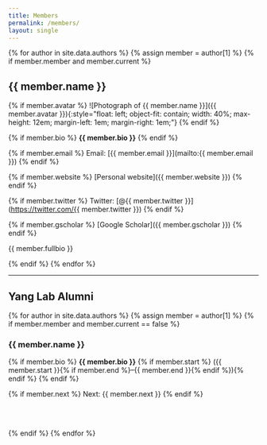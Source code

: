 ```yaml
---
title: Members
permalink: /members/
layout: single
---
```


<!-- === Current Members === -->
{% for author in site.data.authors %}
  {% assign member = author[1] %}
  {% if member.member and member.current %}

## {{ member.name }}

{% if member.avatar %}
![Photograph of {{ member.name }}]({{ member.avatar }}){:style="float: left; object-fit: contain; width: 40%; max-height: 12em; margin-left: 1em; margin-right: 1em;"}
{% endif %}

{% if member.bio %}
**{{ member.bio }}**
{% endif %}

{% if member.email %}
Email: [{{ member.email }}](mailto:{{ member.email }})
{% endif %}

{% if member.website %}
[Personal website]({{ member.website }})
{% endif %}

{% if member.twitter %}
Twitter: [@{{ member.twitter }}](https://twitter.com/{{ member.twitter }})
{% endif %}

{% if member.gscholar %}
[Google Scholar]({{ member.gscholar }})
{% endif %}

<p style="text-align: justify;">
{{ member.fullbio }}
</p>

<div style="clear: both;"></div>
  {% endif %}
{% endfor %}

---

## Yang Lab Alumni

<div style="clear: both;"></div>

{% for author in site.data.authors %}
  {% assign member = author[1] %}
  {% if member.member and member.current == false %}

### {{ member.name }}

{% if member.bio %}
**{{ member.bio }}**
  {% if member.start %} ({{ member.start }}{% if member.end %}&ndash;{{ member.end }}{% endif %}){% endif %}
{% endif %}

{% if member.next %}
Next: {{ member.next }}
{% endif %}

<br><br>

  {% endif %}
{% endfor %}
